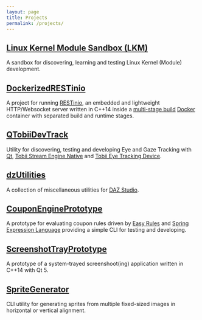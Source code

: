 ```yaml
---
layout: page
title: Projects
permalink: /projects/
---
```


## [Linux Kernel Module Sandbox (LKM)](https://github.com/tpiekarski/lkm-sandbox)

A sandbox for discovering, learning and testing Linux Kernel (Module) development.

## [DockerizedRESTinio](https://github.com/tpiekarski/dockerized-restinio)

A project for running [RESTinio](https://github.com/Stiffstream/restinio),
an embedded and lightweight HTTP/Websocket server written in C++14 inside a
[multi-stage build](https://docs.docker.com/develop/develop-images/multistage-build/)
[Docker](https://www.docker.com/) container with separated build and runtime stages.

## [QTobiiDevTrack](https://github.com/tpiekarski/qtobii-dev-track)

Utility for discovering, testing and developing Eye and Gaze Tracking with [Qt](https://www.qt.io/),
[Tobii Stream Engine Native](https://developer.tobii.com/consumer-eye-trackers/stream-engine/) and
[Tobii Eye Tracking Device](https://tobiigaming.com/).

## [dzUtilities](https://github.com/tpiekarski/dzUtilities)

A collection of miscellaneous utilities for [DAZ Studio](https://www.daz3d.com/get_studio).

## [CouponEnginePrototype](https://github.com/tpiekarski/coupon-engine)

A prototype for evaluating coupon rules driven by [Easy Rules](https://github.com/j-easy/easy-rules)
and [Spring Expression Language](https://docs.spring.io/spring/docs/4.3.12.RELEASE/spring-framework-reference/html/expressions.html)
providing a simple CLI for testing and developing.

## [ScreenshotTrayPrototype](https://github.com/tpiekarski/screenshot-tray-prototype)

A prototype of a system-trayed screenshoot(ing) application written in C++14 with Qt 5.

## [SpriteGenerator](https://github.com/tpiekarski/SpriteGenerator)

CLI utility for generating sprites from multiple fixed-sized images in horizontal or vertical alignment.
